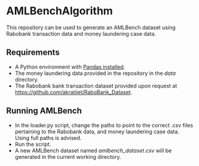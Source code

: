 # AMLBenchAlgorithm

This repository can be used to generate an AMLBench dataset using Rabobank transaction data and money laundering case data.

## Requirements

- A Python environment with [Pandas installed](https://pandas.pydata.org/docs/getting_started/index.html).
- The money laundering data provided in the repository in the *data* directory.
- The Rabobank bank transaction dataset provided upon request at https://github.com/akratiiet/RaboBank_Dataset.

## Running AMLBench 

- In the loader.py script, change the paths to point to the correct .csv files pertaining to the Rabobank data, and money laundering case data. Using full paths is advised.
- Run the script.
- A new AMLBench dataset named *amlbench_dataset.csv* will be generated in the current working directory.
